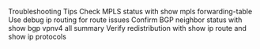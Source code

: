 Troubleshooting Tips
Check MPLS status with show mpls forwarding-table
Use debug ip routing for route issues
Confirm BGP neighbor status with show bgp vpnv4 all summary
Verify redistribution with show ip route and show ip protocols
